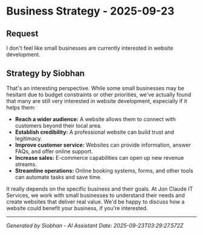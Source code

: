 # Business Strategy - 2025-09-23

## Request
I don't feel like small businesses are currently interested in website development.

## Strategy by Siobhan
That's an interesting perspective. While some small businesses may be hesitant due to budget constraints or other priorities, we've actually found that many are still very interested in website development, especially if it helps them:

*   **Reach a wider audience:** A website allows them to connect with customers beyond their local area.
*   **Establish credibility:** A professional website can build trust and legitimacy.
*   **Improve customer service:** Websites can provide information, answer FAQs, and offer online support.
*   **Increase sales:** E-commerce capabilities can open up new revenue streams.
*   **Streamline operations:** Online booking systems, forms, and other tools can automate tasks and save time.

It really depends on the specific business and their goals. At Jon Claude IT Services, we work with small businesses to understand their needs and create websites that deliver real value. We'd be happy to discuss how a website could benefit your business, if you're interested.


---
*Generated by Siobhan - AI Assistant*
*Date: 2025-09-23T03:29:27.572Z*